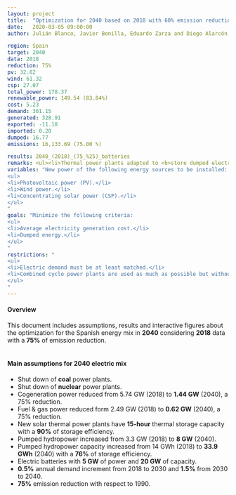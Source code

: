 ```yaml
---
layout: project
title:  "Optimization for 2040 based on 2018 with 60% emission reduction"
date:   2020-03-05 09:00:00
author: Julián Blanco, Javier Bonilla, Eduardo Zarza and Diego Alarcón

region: Spain
target: 2040
data: 2018
reduction: 75%
pv: 32.82
wind: 61.32
csp: 27.07
total_power: 178.37
renewable_power: 149.54 (83.84%)
cost: 5.23
demand: 301.15
generated: 328.91
exported: -11.18
imported: 0.20
dumped: 16.77
emissions: 16,133.69 (75.00 %)

results: 2040_(2018)_(75_%25)_batteries
remarks: <ul><li>Thermal power plants adapted to <b>store dumped electricity</b>.</li></ul>
variables: "New power of the following energy sources to be installed:
<ul>
<li>Photovoltaic power (PV).</li>
<li>Wind power.</li>
<li>Concentrating solar power (CSP).</li>
</ul>
"
goals: "Minimize the following criteria:
<ul>
<li>Average electricity generation cost.</li>
<li>Dumped energy.</li>
</ul>
"
restrictions: "
<ul>
<li>Electric demand must be at least matched.</li>
<li>Combined cycle power plants are used as much as possible but without exceeding the maximum allowed CO<sub>2</sub> emissions.</li>
</ul>
"
---
```

#### Overview
This document includes assumptions, results and interactive figures about the optimization for the Spanish energy mix in **2040** considering **2018** data with a **75%** of emission reduction.
<br>
<br>
#### Main assumptions for 2040 electric mix
- Shut down of **coal** power plants.
- Shut down of **nuclear** power plants.
- Cogeneration power reduced from 5.74 GW (2018) to **1.44 GW** (2040), a 75% reduction.
- Fuel & gas power reduced form 2.49 GW (2018) to **0.62 GW** (2040), a 75% reduction.
- New solar thermal power plants have **15-hour** thermal storage capacity with a **90%** of storage efficiency.
- Pumped hydropower increased from 3.3 GW (2018) to **8 GW** (2040).
- Pumped hydropower capacity increased from 14 GWh (2018) to **33.9 GWh** (2040) with a **76%** of storage efficiency.
- Electric batteries with **5 GW** of power and **20 GW** of capacity.
- **0.5%** annual demand increment from 2018 to 2030 and **1.5%** from 2030 to 2040.
- **75%** emission reduction with respect to 1990.
<br>
<br>
